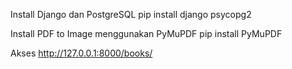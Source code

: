 Install Django dan PostgreSQL
pip install django psycopg2

Install PDF to Image menggunakan PyMuPDF
pip install PyMuPDF

Akses http://127.0.0.1:8000/books/
